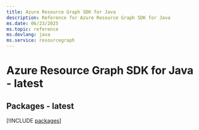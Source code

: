 ```yaml
---
title: Azure Resource Graph SDK for Java
description: Reference for Azure Resource Graph SDK for Java
ms.date: 06/23/2025
ms.topic: reference
ms.devlang: java
ms.service: resourcegraph
---
```

# Azure Resource Graph SDK for Java - latest
## Packages - latest
[!INCLUDE [packages](resource-graph-index.md)]
